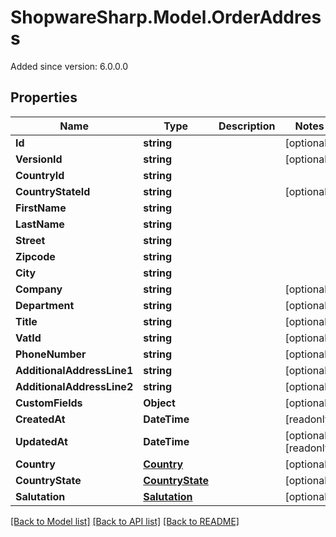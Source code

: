 # ShopwareSharp.Model.OrderAddress
Added since version: 6.0.0.0

## Properties

Name | Type | Description | Notes
------------ | ------------- | ------------- | -------------
**Id** | **string** |  | [optional] 
**VersionId** | **string** |  | [optional] 
**CountryId** | **string** |  | 
**CountryStateId** | **string** |  | [optional] 
**FirstName** | **string** |  | 
**LastName** | **string** |  | 
**Street** | **string** |  | 
**Zipcode** | **string** |  | 
**City** | **string** |  | 
**Company** | **string** |  | [optional] 
**Department** | **string** |  | [optional] 
**Title** | **string** |  | [optional] 
**VatId** | **string** |  | [optional] 
**PhoneNumber** | **string** |  | [optional] 
**AdditionalAddressLine1** | **string** |  | [optional] 
**AdditionalAddressLine2** | **string** |  | [optional] 
**CustomFields** | **Object** |  | [optional] 
**CreatedAt** | **DateTime** |  | [readonly] 
**UpdatedAt** | **DateTime** |  | [optional] [readonly] 
**Country** | [**Country**](Country.md) |  | [optional] 
**CountryState** | [**CountryState**](CountryState.md) |  | [optional] 
**Salutation** | [**Salutation**](Salutation.md) |  | [optional] 

[[Back to Model list]](../README.md#documentation-for-models) [[Back to API list]](../README.md#documentation-for-api-endpoints) [[Back to README]](../README.md)

